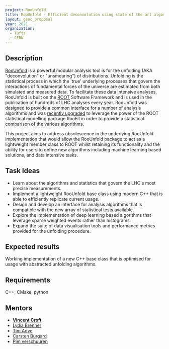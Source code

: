 ```yaml
---
project: RooUnfold
title: RooUnfold - Efficient deconvolution using state of the art algorithms
layout: gsoc_proposal
year: 2021
organization:
  - Tufts
  - CERN
---
```


## Description
[RooUnfold](https://roounfold.web.cern.ch) is a powerful modular analysis tool is for the unfolding (AKA "deconvolution" or "unsmearing") of distributions.
Unfolding is the statistical process in which the 'true' underlying processes that govern the interactions of fundamental forces of the universe are estimated from both simulated and measured data.
To facilitate these data intensive analyses, RooUnfold is built on the [ROOT](https://root.cern/) Software Framework and is used in the publication of hundreds of LHC analyses every year.
RooUnfold was designed to provide a common interface for a number of analysis algorithms and was [recently upgraded](https://arxiv.org/abs/1910.14654) to leverage the power of the ROOT statistical modelling package RooFit in order to provide a statistical comparison of the various algorithms.

This project aims to address obsolescence in the underlying RooUnfold implementation that would allow the RooUnfold package to act as a lightweight member class to ROOT whilst retaining its functionality and the ability for users to define new algorithms including machine learning based solutions, and data intensive tasks. 

## Task Ideas
* Learn about the algorithms and statistics that govern the LHC's most precise measurements.
* Implement a lightweight RooUnfold base class using modern C++ that is able to efficiently replicate current usage.
* Design and develop an interface for analysis algorithms that is compatible with the new array of statistical tests available.
* Explore the implementation of deep learning based algorithms that leverage sparse weighted events rather than histograms.
* Expand the suite of data visualisation tools and performance metrics provided for the unfolding procedure.

## Expected results
Working implementation of a new C++ base class that is optimised for usage with abstracted unfolding algorithms.

## Requirements
C++, CMake, python

## Mentors
* [**Vincent Croft**](mailto:vincent.croft@cern.ch)
* [Lydia Brenner](mailto:lydia.brenner@cern.ch)
* [Tim Adye](mailto:T.J.Adye@rl.ac.uk)
* [Carsten Burgard](mailto:carsten.burgard@cern.ch)
* [Pim verschuuren](mailto:pim.verschuuren@rhul.ac.uk)
